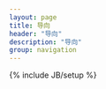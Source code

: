```yaml
---
layout: page
title: 导向
header: "导向"
description: "导向"
group: navigation
---
```

{% include JB/setup %}

